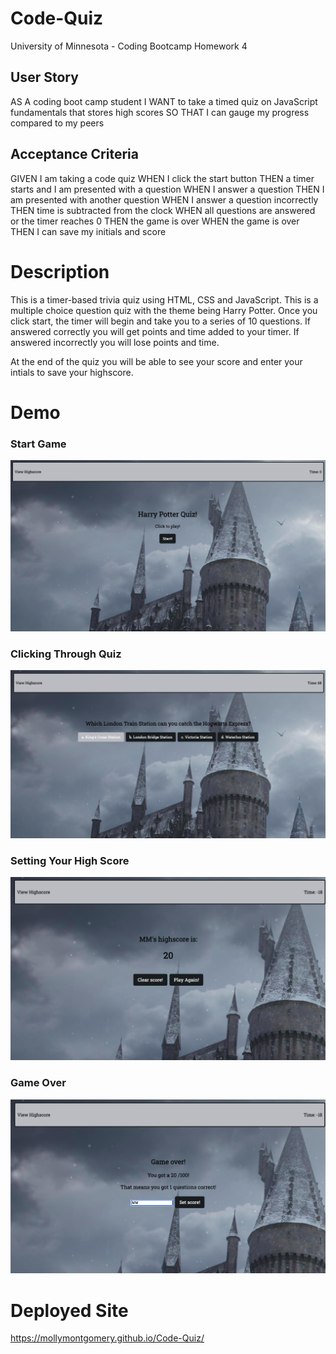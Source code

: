 # Code-Quiz
University of Minnesota - Coding Bootcamp Homework 4
## User Story
AS A coding boot camp student
I WANT to take a timed quiz on JavaScript fundamentals that stores high scores
SO THAT I can gauge my progress compared to my peers
## Acceptance Criteria
GIVEN I am taking a code quiz
WHEN I click the start button
THEN a timer starts and I am presented with a question
WHEN I answer a question
THEN I am presented with another question
WHEN I answer a question incorrectly
THEN time is subtracted from the clock
WHEN all questions are answered or the timer reaches 0
THEN the game is over
WHEN the game is over
THEN I can save my initials and score

# Description
This is a timer-based trivia quiz using HTML, CSS and JavaScript. This is a multiple choice question quiz with the theme being Harry Potter. Once you click start, the timer will begin and take you to a series of 10 questions. If answered correctly you will get points and time added to your timer. If answered incorrectly you will lose points and time. 

At the end of the quiz you will be able to see your score and enter your intials to save your highscore. 

# Demo
### Start Game
![Start Game](./assets/images/StartQuiz.png)

### Clicking Through Quiz
![Click Button](./assets/images/button.png)

### Setting Your High Score
![Set Highscore](./assets/images/SetHighscore.png)

### Game Over
![Game Over](./assets/images/GameOver.png)

# Deployed Site
https://mollymontgomery.github.io/Code-Quiz/ 